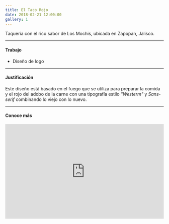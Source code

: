 ```yaml
---
title: El Taco Rojo
date: 2018-02-21 12:00:00
gallery: 1
---
```

<p class="lead">
	Taquería con el rico sabor de Los Mochis, ubicada en Zapopan, Jalisco.
</p>

---

#### Trabajo
- Diseño de logo

---

#### Justificación
Este diseño está basado en el fuego que se utiliza para preparar la comida y el rojo del adobo de la carne con una tipografía estilo *"Westerm"* y *Sans-serif* combinando lo viejo con lo nuevo.


---

#### Conoce más
<iframe src="https://www.google.com/maps/embed?pb=!1m14!1m8!1m3!1d14931.17457794792!2d-103.4220371!3d20.6779727!3m2!1i1024!2i768!4f13.1!3m3!1m2!1s0x0%3A0xf80d5dcb2d58d603!2sEl+Taco+Rojo!5e0!3m2!1ses-419!2smx!4v1519194951286" frameborder="0" style="width: 100%;min-height:300px;border:0" allowfullscreen></iframe>
